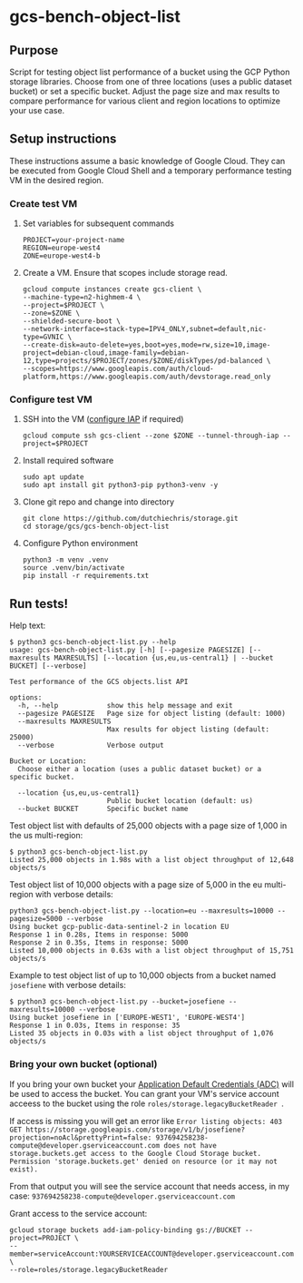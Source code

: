 # gcs-bench-object-list

## Purpose
Script for testing object list performance of a bucket using the GCP Python storage libraries. Choose from one of three locations (uses a public dataset bucket) or set a specific bucket. Adjust the page size and max results to compare performance for various client and region locations to optimize your use case.

## Setup instructions
These instructions assume a basic knowledge of Google Cloud. They can be executed from Google Cloud Shell and a temporary performance testing VM in the desired region.

### Create test VM
1. Set variables for subsequent commands
    ```
    PROJECT=your-project-name
    REGION=europe-west4
    ZONE=europe-west4-b
    ```
1. Create a VM. Ensure that scopes include storage read.
    ```
    gcloud compute instances create gcs-client \
    --machine-type=n2-highmem-4 \
    --project=$PROJECT \
    --zone=$ZONE \
    --shielded-secure-boot \
    --network-interface=stack-type=IPV4_ONLY,subnet=default,nic-type=GVNIC \
    --create-disk=auto-delete=yes,boot=yes,mode=rw,size=10,image-project=debian-cloud,image-family=debian-12,type=projects/$PROJECT/zones/$ZONE/diskTypes/pd-balanced \
    --scopes=https://www.googleapis.com/auth/cloud-platform,https://www.googleapis.com/auth/devstorage.read_only
    ```

### Configure test VM

1. SSH into the VM ([configure IAP](https://cloud.google.com/compute/docs/connect/ssh-using-iap) if required)
    ```
    gcloud compute ssh gcs-client --zone $ZONE --tunnel-through-iap --project=$PROJECT
    ```
1. Install required software
    ```
    sudo apt update
    sudo apt install git python3-pip python3-venv -y
    ```
1. Clone git repo and change into directory
    ```
    git clone https://github.com/dutchiechris/storage.git
    cd storage/gcs/gcs-bench-object-list
    ```
1. Configure Python environment
    ```
    python3 -m venv .venv
    source .venv/bin/activate
    pip install -r requirements.txt
    ```

## Run tests!

Help text:
```
$ python3 gcs-bench-object-list.py --help
usage: gcs-bench-object-list.py [-h] [--pagesize PAGESIZE] [--maxresults MAXRESULTS] [--location {us,eu,us-central1} | --bucket BUCKET] [--verbose]

Test performance of the GCS objects.list API

options:
  -h, --help            show this help message and exit
  --pagesize PAGESIZE   Page size for object listing (default: 1000)
  --maxresults MAXRESULTS
                        Max results for object listing (default: 25000)
  --verbose             Verbose output

Bucket or Location:
  Choose either a location (uses a public dataset bucket) or a specific bucket.

  --location {us,eu,us-central1}
                        Public bucket location (default: us)
  --bucket BUCKET       Specific bucket name
```

Test object list with defaults of 25,000 objects with a page size of 1,000 in the us multi-region:
```
$ python3 gcs-bench-object-list.py
Listed 25,000 objects in 1.98s with a list object throughput of 12,648 objects/s
```

Test object list of 10,000 objects with a page size of 5,000 in the eu multi-region with verbose details:
```
python3 gcs-bench-object-list.py --location=eu --maxresults=10000 --pagesize=5000 --verbose
Using bucket gcp-public-data-sentinel-2 in location EU
Response 1 in 0.28s, Items in response: 5000
Response 2 in 0.35s, Items in response: 5000
Listed 10,000 objects in 0.63s with a list object throughput of 15,751 objects/s
```

Example to test object list of up to 10,000 objects from a bucket named `josefiene` with verbose details:
```
$ python3 gcs-bench-object-list.py --bucket=josefiene --maxresults=10000 --verbose
Using bucket josefiene in ['EUROPE-WEST1', 'EUROPE-WEST4']
Response 1 in 0.03s, Items in response: 35
Listed 35 objects in 0.03s with a list object throughput of 1,076 objects/s
```


### Bring your own bucket (optional)

If you bring your own bucket your [Application Default Credentials (ADC)](https://cloud.google.com/docs/authentication/provide-credentials-adc) will be used to access the bucket. You can grant your VM's service account acceess to the bucket using the role `roles/storage.legacyBucketReader `.

If access is missing you will get an error like `Error listing objects: 403 GET https://storage.googleapis.com/storage/v1/b/josefiene?projection=noAcl&prettyPrint=false: 937694258238-compute@developer.gserviceaccount.com does not have storage.buckets.get access to the Google Cloud Storage bucket. Permission 'storage.buckets.get' denied on resource (or it may not exist).`

From that output you will see the service account that needs access, in my case: `937694258238-compute@developer.gserviceaccount.com`

Grant access to the service account:
```
gcloud storage buckets add-iam-policy-binding gs://BUCKET --project=PROJECT \
--member=serviceAccount:YOURSERVICEACCOUNT@developer.gserviceaccount.com \
--role=roles/storage.legacyBucketReader
```

